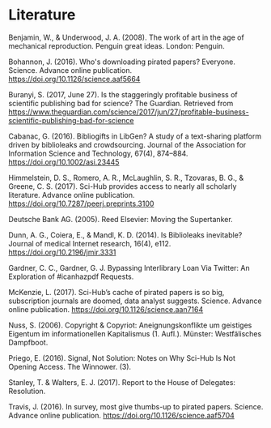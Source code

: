 # Literature

Benjamin, W., & Underwood, J. A. (2008). The work of art in the age of mechanical reproduction. Penguin great ideas. London: Penguin.

Bohannon, J. (2016). Who's downloading pirated papers? Everyone. Science. Advance online publication. https://doi.org/10.1126/science.aaf5664 

Buranyi, S. (2017, June 27). Is the staggeringly profitable business of scientific publishing bad for science? The Guardian. Retrieved from https://www.theguardian.com/science/2017/jun/27/profitable-business-scientific-publishing-bad-for-science

Cabanac, G. (2016). Bibliogifts in LibGen? A study of a text-sharing platform driven by biblioleaks and crowdsourcing. Journal of the Association for Information Science and Technology, 67(4), 874–884. https://doi.org/10.1002/asi.23445 

Himmelstein, D. S., Romero, A. R., McLaughlin, S. R., Tzovaras, B. G., & Greene, C. S. (2017). Sci-Hub provides access to nearly all scholarly literature. Advance online publication. https://doi.org/10.7287/peerj.preprints.3100

Deutsche Bank AG. (2005). Reed Elsevier: Moving the Supertanker.

Dunn, A. G., Coiera, E., & Mandl, K. D. (2014). Is Biblioleaks inevitable? Journal of medical Internet research, 16(4), e112. https://doi.org/10.2196/jmir.3331

Gardner, C. C., Gardner, G. J. Bypassing Interlibrary Loan Via Twitter: An Exploration of #icanhazpdf Requests.

McKenzie, L. (2017). Sci-Hub’s cache of pirated papers is so big, subscription journals are doomed, data analyst suggests. Science. Advance online publication. https://doi.org/10.1126/science.aan7164

Nuss, S. (2006). Copyright & Copyriot: Aneignungskonflikte um geistiges Eigentum im informationellen Kapitalismus (1. Aufl.). Münster: Westfälisches Dampfboot.

Priego, E. (2016). Signal, Not Solution: Notes on Why Sci-Hub Is Not Opening Access. The Winnower. (3).

Stanley, T. & Walters, E. J. (2017). Report to the House of Delegates: Resolution.

Travis, J. (2016). In survey, most give thumbs-up to pirated papers. Science. Advance online publication. https://doi.org/10.1126/science.aaf5704 
